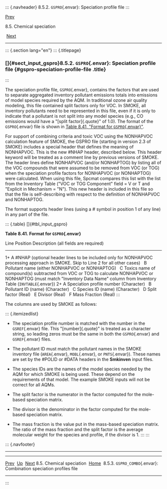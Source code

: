::: {.navheader}
8.5.2. `GSPRO`{.envar}: Speciation profile file
:::

[Prev](ch08s05.html) 

8.5. Chemical speciation

 [Next](ch08s05s03.html)

------------------------------------------------------------------------

::: {.section lang="en"}
::: {.titlepage}
<div>

<div>

### []{#sect_input_gspro}8.5.2. `GSPRO`{.envar}: Speciation profile file {#gspro-speciation-profile-file .title}

</div>

</div>
:::

The speciation profile file, `GSPRO`{.envar}, contains the factors that
are used to separate aggregated inventory pollutant emissions totals
into emissions of model species required by the AQM. In traditional
ozone air quality modeling, this file contained split factors only for
VOC. In SMOKE, all inventory pollutants need to be represented in this
file, even if it is only to indicate that a pollutant is not split into
any model species (e.g., CO emissions would have a "[split
factor]{.quote}" of 1.0). The format of the `GSPRO`{.envar} file is
shown in [Table 8.41, "Format for
`GSPRO`{.envar}"](ch08s05s02.html#tbl_input_gspro "Table 8.41. Format for GSPRO").

For support of combining criteria and toxic VOC using the NONHAPVOC
calculation feature of SMOKE, the GSPRO file (starting in version 2.3 of
SMOKE) includes a special header that defines the meaning of NONHAPVOC.
This is the new \#NHAP header, described below. This header keyword will
be treated as a comment line by previous versions of SMOKE. The header
lines define NONHAPVOC (and/or NONHAPTOG) by listing all of the VOC
compounds that were assumed to be removed from VOC (or TOG) when the
speciation profile factors for NONHAPVOC (or NONHAPTOG) were calculated.
When using this file, Spcmat compares this list with the list from the
Inventory Table (\"VOC or TOG Component\" field = V or T and \"Explicit
in Mechanism = \"N\"). This new header is included in this file so that
the file is self-describing with respect to the definition of NONHAPVOC
and NONHAPTOG.

The format supports header lines (using a \# symbol in position 1 of any
line) in any part of the file.

::: {.table}
[]{#tbl_input_gspro}

**Table 8.41. Format for `GSPRO`{.envar}**

  Line   Position   Description (all fields are required)
  ------ ---------- --------------------------------------------------------------------------------------------------------------------------------------------------------------------------------
  1+     A          \#NHAP (optional header lines to be included only for NONHAPVOC processing approach in SMOKE. Skip to Line 2 for all other cases)
         B          Pollutant name (either NONHAPVOC or NONHAPTOG)
         C          Toxics name of compound(s) subtracted from VOC or TOG to calculate NONHAPVOC or NONHAPTOG (must match \"Inventory Data Name\" column from Inventory Table (`INVTABLE`{.envar})
  2+     A          Speciation profile number (Character)
         B          Pollutant ID (name) (Character)
         C          Species ID (name) (Character)
         D          Split factor (Real)
         E          Divisor (Real)
         F          Mass Fraction (Real)
:::

The columns are used by SMOKE as follows:

::: {.itemizedlist}
-   The speciation profile number is matched with the number in the
    `GSREF`{.envar} file. This "[number]{.quote}" is treated as a
    character string, so leading zeros must be the same in both the
    `GSPRO`{.envar} and `GSREF`{.envar} files.

-   The pollutant ID must match the pollutant names in the SMOKE
    inventory file (`AREA`{.envar}, `MOBL`{.envar}, or `PNTS`{.envar}).
    These names are set by the \#POLID or \#DATA headers in the
    **Smkinven** input files.

-   The species IDs are the names of the model species needed by the AQM
    for which SMOKE is being used. These depend on the requirements of
    that model. The example SMOKE inputs will not be correct for all
    AQMs.

-   The split factor is the numerator in the factor computed for the
    mole-based speciation matrix.

-   The divisor is the denominator in the factor computed for the
    mole-based speciation matrix.

-   The mass fraction is the value put in the mass-based speciation
    matrix. The ratio of the mass fraction and the split factor is the
    average molecular weight for the species and profile, if the divisor
    is 1.
:::
:::

::: {.navfooter}

------------------------------------------------------------------------

  --------------------------- -------------------- ---------------------------------------------------------------------
  [Prev](ch08s05.html)         [Up](ch08s05.html)                                                [Next](ch08s05s03.html)
  8.5. Chemical speciation     [Home](index.html)     8.5.3. `GSPRO_COMBO`{.envar}: Combination speciation profiles file
  --------------------------- -------------------- ---------------------------------------------------------------------
:::
